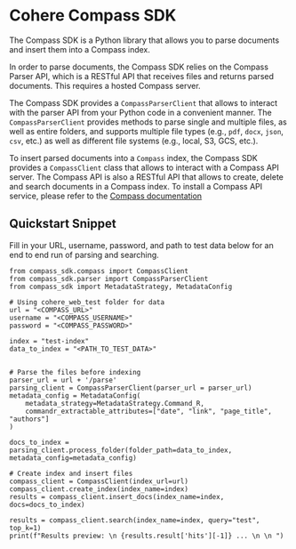 # Cohere Compass SDK 

The Compass SDK is a Python library that allows you to parse documents and insert them into a Compass index.

In order to parse documents, the Compass SDK relies on the Compass Parser API, which is a RESTful API that
receives files and returns parsed documents. This requires a hosted Compass server.

The Compass SDK provides a `CompassParserClient` that allows to interact with the parser API from your
Python code in a convenient manner. The `CompassParserClient` provides methods to parse single and multiple
files, as well as entire folders, and supports multiple file types (e.g., `pdf`, `docx`, `json`, `csv`, etc.) as well
as different file systems (e.g., local, S3, GCS, etc.).

To insert parsed documents into a `Compass` index, the Compass SDK provides a `CompassClient` class that
allows to interact with a Compass API server. The Compass API is also a RESTful API that allows to create,
delete and search documents in a Compass index. To install a Compass API service, please refer to the
[Compass documentation](https://github.com/cohere-ai/compass)

## Quickstart Snippet 

Fill in your URL, username, password, and path to test data below for an end to end run of parsing and searching. 

```
from compass_sdk.compass import CompassClient
from compass_sdk.parser import CompassParserClient
from compass_sdk import MetadataStrategy, MetadataConfig

# Using cohere_web_test folder for data
url = "<COMPASS_URL>"
username = "<COMPASS_USERNAME>" 
password = "<COMPASS_PASSWORD>"

index = "test-index"
data_to_index = "<PATH_TO_TEST_DATA>"


# Parse the files before indexing
parser_url = url + '/parse'
parsing_client = CompassParserClient(parser_url = parser_url)
metadata_config = MetadataConfig(
    metadata_strategy=MetadataStrategy.Command_R,
    commandr_extractable_attributes=["date", "link", "page_title", "authors"]
)

docs_to_index = parsing_client.process_folder(folder_path=data_to_index, metadata_config=metadata_config)

# Create index and insert files
compass_client = CompassClient(index_url=url)
compass_client.create_index(index_name=index)
results = compass_client.insert_docs(index_name=index, docs=docs_to_index)

results = compass_client.search(index_name=index, query="test", top_k=1)
print(f"Results preview: \n {results.result['hits'][-1]} ... \n \n ") 
```
